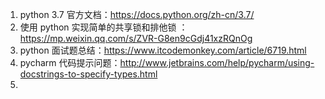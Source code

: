 1. python 3.7 官方文档：https://docs.python.org/zh-cn/3.7/
2. 使用 python 实现简单的共享锁和排他锁 ：https://mp.weixin.qq.com/s/ZVR-G8en9cGdj41xzRQnOg
3. python 面试题总结：https://www.itcodemonkey.com/article/6719.html
4. pycharm 代码提示问题：http://www.jetbrains.com/help/pycharm/using-docstrings-to-specify-types.html
5. 